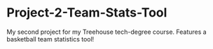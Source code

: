 # Project-2-Team-Stats-Tool
My second project for my Treehouse tech-degree course. Features a basketball team statistics tool!

